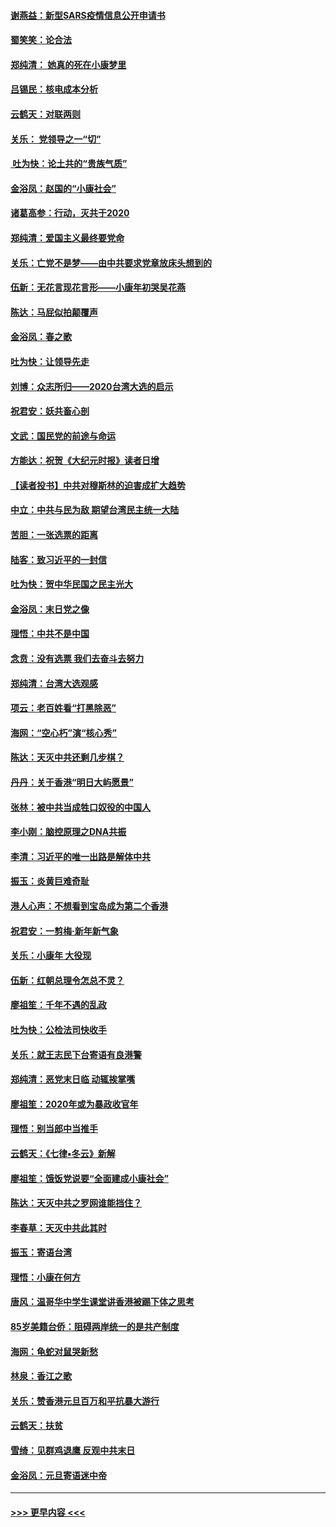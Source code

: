#### [谢燕益：新型SARS疫情信息公开申请书](../pages/nsc993/n11808840.md?t=01211744) 
#### [蜀笑笑：论合法](../pages/nsc993/n11808064.md?t=01211744) 
#### [郑纯清： 她真的死在小康梦里](../pages/nsc993/n11806623.md?t=01211744) 
#### [吕锡民：核电成本分析](../pages/nsc993/n11806284.md?t=01211744) 
#### [云鹤天：对联两则](../pages/nsc993/n11805957.md?t=01211744) 
#### [关乐： 党领导之一“切”](../pages/nsc993/n11804505.md?t=01211744) 
#### [ 吐为快：论土共的“贵族气质”](../pages/nsc993/n11804490.md?t=01211744) 
#### [金浴凤：赵国的“小康社会”](../pages/nsc993/n11804452.md?t=01211744) 
#### [诸葛高参：行动，灭共于2020](../pages/nsc993/n11804120.md?t=01211744) 
#### [郑纯清：爱国主义最终要党命](../pages/nsc993/n11802197.md?t=01211744) 
#### [关乐：亡党不是梦——由中共要求党章放床头想到的](../pages/nsc993/n11802156.md?t=01211744) 
#### [伍新：无花言现花言形——小康年初哭吴花燕](../pages/nsc993/n11800044.md?t=01211744) 
#### [陈达：马屁似拍颠覆声](../pages/nsc993/n11800010.md?t=01211744) 
#### [金浴凤：春之歌](../pages/nsc993/n11797687.md?t=01211744) 
#### [吐为快：让领导先走](../pages/nsc993/n11797512.md?t=01211744) 
#### [刘博：众志所归——2020台湾大选的启示](../pages/nsc993/n11796878.md?t=01211744) 
#### [祝君安：妖共畜心剖](../pages/nsc993/n11794273.md?t=01211744) 
#### [文武：国民党的前途与命运](../pages/nsc993/n11794198.md?t=01211744) 
#### [方能达：祝贺《大纪元时报》读者日增](../pages/nsc993/n11793807.md?t=01211744) 
#### [【读者投书】中共对穆斯林的迫害成扩大趋势](../pages/nsc993/n11791371.md?t=01211744) 
#### [中立：中共与民为敌 期望台湾民主统一大陆](../pages/nsc993/n11790392.md?t=01211744) 
#### [苦胆：一张选票的距离](../pages/nsc993/n11788914.md?t=01211744) 
#### [陆客：致习近平的一封信](../pages/nsc993/n11788867.md?t=01211744) 
#### [吐为快：贺中华民国之民主光大](../pages/nsc993/n11788618.md?t=01211744) 
#### [金浴凤：末日党之像](../pages/nsc993/n11787475.md?t=01211744) 
#### [理悟：中共不是中国](../pages/nsc993/n11787463.md?t=01211744) 
#### [念贲：没有选票  我们去奋斗去努力](../pages/nsc993/n11787398.md?t=01211744) 
#### [郑纯清：台湾大选观感](../pages/nsc993/n11786210.md?t=01211744) 
#### [项云：老百姓看“打黑除恶”](../pages/nsc993/n11785398.md?t=01211744) 
#### [海网：“空心朽”演“核心秀”](../pages/nsc993/n11783874.md?t=01211744) 
#### [陈达：天灭中共还剩几步棋？](../pages/nsc993/n11783719.md?t=01211744) 
#### [丹丹：关于香港“明日大屿愿景”](../pages/nsc993/n11783273.md?t=01211744) 
#### [张林：被中共当成牲口奴役的中国人](../pages/nsc993/n11782397.md?t=01211744) 
#### [李小刚：脑控原理之DNA共振](../pages/nsc993/n11780962.md?t=01211744) 
#### [李清：习近平的唯一出路是解体中共](../pages/nsc993/n11780866.md?t=01211744) 
#### [振玉：炎黄巨难奇耻](../pages/nsc993/n11779632.md?t=01211744) 
#### [港人心声：不想看到宝岛成为第二个香港](../pages/nsc993/n11778817.md?t=01211744) 
#### [祝君安：一剪梅‧新年新气象](../pages/nsc993/n11776340.md?t=01211744) 
#### [关乐：小康年 大役现](../pages/nsc993/n11774213.md?t=01211744) 
#### [伍新：红朝总理令怎总不灵？](../pages/nsc993/n11770813.md?t=01211744) 
#### [廖祖笙：千年不遇的乱政](../pages/nsc993/n11770373.md?t=01211744) 
#### [吐为快：公检法司快收手](../pages/nsc993/n11770359.md?t=01211744) 
#### [关乐：就王志民下台寄语有良港警](../pages/nsc993/n11769903.md?t=01211744) 
#### [郑纯清：恶党末日临 动辄挨掌嘴](../pages/nsc993/n11769356.md?t=01211744) 
#### [廖祖笙：2020年或为暴政收官年](../pages/nsc993/n11768216.md?t=01211744) 
#### [理悟：别当郎中当推手](../pages/nsc993/n11768243.md?t=01211744) 
#### [云鹤天：《七律▪冬云》新解](../pages/nsc993/n11768204.md?t=01211744) 
#### [廖祖笙：饿饭党说要“全面建成小康社会”](../pages/nsc993/n11767482.md?t=01211744) 
#### [陈达：天灭中共之罗网谁能挡住？](../pages/nsc993/n11767465.md?t=01211744) 
#### [李春草：天灭中共此其时](../pages/nsc993/n11767452.md?t=01211744) 
#### [振玉：寄语台湾](../pages/nsc993/n11767432.md?t=01211744) 
#### [理悟：小康在何方](../pages/nsc993/n11767394.md?t=01211744) 
#### [唐风：温哥华中学生课堂讲香港被踢下体之思考](../pages/nsc993/n11766848.md?t=01211744) 
#### [85岁美籍台侨：阻碍两岸统一的是共产制度](../pages/nsc993/n11765043.md?t=01211744) 
#### [海网：龟蛇对鼠哭新愁](../pages/nsc993/n11764895.md?t=01211744) 
#### [林泉：香江之歌](../pages/nsc993/n11764415.md?t=01211744) 
#### [关乐：赞香港元旦百万和平抗暴大游行](../pages/nsc993/n11764382.md?t=01211744) 
#### [云鹤天：扶贫](../pages/nsc993/n11764245.md?t=01211744) 
#### [雪绮：见群鸡退鹰  反观中共末日](../pages/nsc993/n11762112.md?t=01211744) 
#### [金浴凤：元旦寄语迷中帝](../pages/nsc993/n11761788.md?t=01211744) 

----
#### [ >>> 更早内容 <<< ](../indexes/nsc993-earlier.md)

